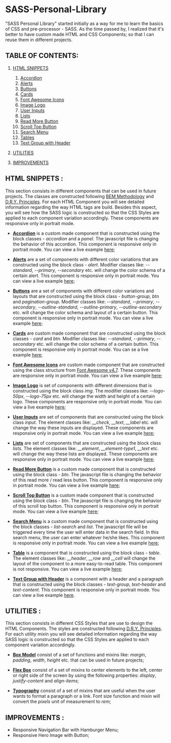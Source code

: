 # SASS-Personal-Library

"SASS Personal Library" started initially as a way for me to learn the basics of CSS and pre-processor - SASS. As the time passed by, I realized that it's better to have custom made HTML and CSS Components; so that I can reuse them in different projects.

## TABLE OF CONTENTS:

1. [HTML SNIPPETS](#html_snippets)

   1. [Accordion](#accordion)
   2. [Alerts](#alert)
   3. [Buttons](#button)
   4. [Cards](#card)
   5. [Font Awesome Icons](#social_icons)
   6. [Image Logo](#image_logo)
   7. [User Inputs](#user_input)
   8. [Lists](#list)
   9. [Read More Button](#read_more)
   10. [Scroll Top Button](#scroll_top)
   11. [Search Menu](#search_menu)
   12. [Tables](#table)
   13. [Text Group with Header](#text_group)

2. [UTILITIES](#utilities)
3. [IMPROVEMENTS](#improvements)

## HTML SNIPPETS <a name="html_snippets"></a>:

This section consists in different components that can be used in future projects. The classes are constructed following [BEM Methodology](http://getbem.com/naming/ "BEM Methodology") and [D.R.Y. Principles](https://en.wikipedia.org/wiki/Don%27t_repeat_yourself "Don't Repeat Yourself Principles"). For each HTML Component you will see detailed information regarding the way HTML tags are build. Besides this aspect, you will see how the SASS logic is constructed so that the CSS Styles are applied to each component variation accordingly. These components are responsive only in portrait mode.

- <b><u>Accordion</u></b><a name="accordion"></a> is a custom made component that is constructed using the block classes - *accordion* and a *panel*. The javascript file is changing the behavior of this accordion. This component is responsive only in portrait mode. You can view a live example [here](https://liviu-voica.ro/My%20Portfolio/SASS-Personal-Library/html_components/accordion.html);

- <b><u>Alerts</u></b><a name="alert"></a> are a set of components with different color variations that are constructed using the block class - *alert*. Modifier classes like: *--standard*, *--primary*, *--secondary* etc. will change the color schema of a certain alert. This component is responsive only in portrait mode. You can view a live example [here](https://liviu-voica.ro/My%20Portfolio/SASS-Personal-Library/html_components/alerts.html);

- <b><u>Buttons</u></b><a name="button"></a> are a set of components with different color variations and layouts that are constructed using the block class - *button-group*, *btn* and *pagination-group*. Modifier classes like: *--standard*, *--primary*, *--secondary*, *--outline-standard*, *--outline-primary*, *--outline-secondary* etc. will change the color schema and layout of a certain button. This component is responsive only in portrait mode. You can view a live example [here](https://liviu-voica.ro/My%20Portfolio/SASS-Personal-Library/html_components/buttons.html);

- <b><u>Cards</u></b><a name="card"></a> are custom made component that are constructed using the block classes - *card* and *btn*. Modifier classes like: *--standard*, *--primary*, *--secondary* etc. will change the color schema of a certain button. This component is responsive only in portrait mode. You can se a live example [here](https://liviu-voica.ro/My%20Portfolio/SASS-Personal-Library/html_components/cards.html);

- <b><u>Font Awesome Icons</u></b><a name="social_icons"></a> are custom made component that are constructed using the class structure from [Font Awesome v4.7](https://fontawesome.com/v4.7.0/ "Font Awesome v4.7"). These components are responsive only in portrait mode. You can view a live example [here](https://liviu-voica.ro/My%20Portfolio/SASS-Personal-Library/html_components/icons.html);

- <b><u>Image Logo</u></b><a name="image_logo"></a> is set of components with different dimensions that is constructed using the block class *img*. The modifier classes like: *--logo-50px*, *--logo-75px* etc. will change the width and height of a certain logo. These components are responsive only in portrait mode. You can view a live example [here](https://liviu-voica.ro/My%20Portfolio/SASS-Personal-Library/html_components/image-logo.html);

- <b><u>User Inputs</u></b><a name="user_input"></a> are set of components that are constructed using the block class *input*. The element classes like: *__check*, *__text*, *__label* etc. will change the way these inputs are displayed. These components are responsive only in portrait mode. You can view a live example [here](https://liviu-voica.ro/My%20Portfolio/SASS-Personal-Library/html_components/inputs.html);

- <b><u>Lists</u></b><a name="list"></a> are set of components that are constructed using the block class *lists*. The element classes like: *__element*, *__element-type1*, *__text* etc. will change the way these lists are displayed. These components are responsive only in portrait mode. You can view a live example [here](https://liviu-voica.ro/My%20Portfolio/SASS-Personal-Library/html_components/lists.html);

- <b><u>Read More Button</u></b><a name="read_more"></a> is a custom made component that is constructed using the block class - *btn*. The javascript file is changing the behavior of this read more / read less button. This component is responsive only in portrait mode. You can view a live example [here](https://liviu-voica.ro/My%20Portfolio/SASS-Personal-Library/html_components/read-more.html);

- <b><u>Scroll Top Button</u></b><a name="scroll_top"></a> is a custom made component that is constructed using the block class - *btn*. The javascript file is changing the behavior of this scroll top button. This component is responsive only in portrait mode. You can view a live example [here](https://liviu-voica.ro/My%20Portfolio/SASS-Personal-Library/html_components/scroll-top-btn.html);

- <b><u>Search Menu</u></b><a name="search_menu"></a> is a custom made component that is constructed using the block classes - *list-search* and *list*. The javascript file will be triggered every time the user will enter data in the search field. In this search menu, the user can enter whatever he/she likes. This component is responsive only in portrait mode. You can view a live example [here](https://liviu-voica.ro/My%20Portfolio/SASS-Personal-Library/html_components/scroll-top-btn.html);

- <b><u>Table</u></b><a name="table"></a> is a component that is constructed using the block class - *table*. The element classes like: *__header*, *__row* and *__cell* will change the layout of the component to a more easy-to-read table. This component is not responsive. You can view a live example [here](https://liviu-voica.ro/My%20Portfolio/SASS-Personal-Library/html_components/tables.html);

- <b><u>Text Group with Header</u></b><a name="text_group"></a> is a component with a header and a paragraph that is constructed using the block classes - *text-group*, *text-header* and *text-content*. This component is responsive only in portrait mode. You can view a live example [here](https://liviu-voica.ro/My%20Portfolio/SASS-Personal-Library/html_components/text-group.html).

## UTILITIES <a name="utilities"></a>:

This section consists in different CSS Styles that are use to design the HTML Components. The styles are constructed following [D.R.Y. Principles](https://en.wikipedia.org/wiki/Don%27t_repeat_yourself "Don't Repeat Yourself Principles"). For each utility mixin you will see detailed information regarding the way SASS logic is constructed so that the CSS Styles are applied to each component variation accordingly.

- <b><u>Box Model</u></b> consist of a set of functions and mixins like: *margin*, *padding*, *width*, *height* etc. that can be used in future projects;

- <b><u>Flex Box</u></b> consist of a set of mixins to center elements to the left, center or right side of the screen by using the following properties: *display*, *justify-content* and *align-items*;

- <b><u>Typography</u></b> consist of a set of mixins that are useful when the user wants to format a paragraph or a link. Font size function and mixin will convert the *pixels* unit of measurement to *rem*;

## IMPROVEMENTS <a name="improvements"></a>:

- Responsive Navigation Bar with Hamburger Menu;
- Responsive Hero Image with Button;
